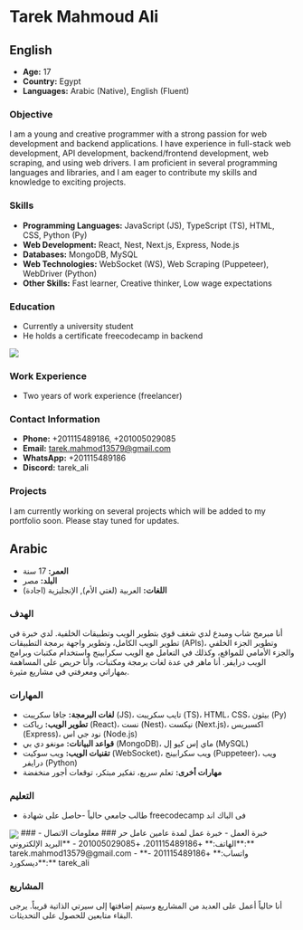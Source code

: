 # Tarek Mahmoud Ali

## English

- **Age:** 17
- **Country:** Egypt
- **Languages:** Arabic (Native), English (Fluent)

### Objective
I am a young and creative programmer with a strong passion for web development and backend applications. I have experience in full-stack web development, API development, backend/frontend development, web scraping, and using web drivers. I am proficient in several programming languages and libraries, and I am eager to contribute my skills and knowledge to exciting projects.

### Skills
- **Programming Languages:** JavaScript (JS), TypeScript (TS), HTML, CSS, Python (Py)
- **Web Development:** React, Nest, Next.js, Express, Node.js
- **Databases:** MongoDB, MySQL
- **Web Technologies:** WebSocket (WS), Web Scraping (Puppeteer), WebDriver (Python)
- **Other Skills:** Fast learner, Creative thinker, Low wage expectations
  
### Education
- Currently a university student
- He holds a certificate freecodecamp in backend
<img src="https://media.discordapp.net/attachments/855518791362412569/1149998062463361034/image.png?width=603&height=402" align="center"/>

### Work Experience
- Two years of work experience (freelancer)
### Contact Information
- **Phone:** +201115489186, +201005029085
- **Email:** tarek.mahmod13579@gmail.com
- **WhatsApp:** +201115489186
- **Discord:** tarek_ali

### Projects
I am currently working on several projects which will be added to my portfolio soon. Please stay tuned for updates.

## Arabic

- **العمر:** 17 سنة
- **البلد:** مصر
- **اللغات:** العربية (لغتي الأم), الإنجليزية (اجادة)

### الهدف
أنا مبرمج شاب ومبدع لدي شغف قوي بتطوير الويب وتطبيقات الخلفية. لدي خبرة في تطوير الويب الكامل، وتطوير واجهة برمجة التطبيقات (APIs)، وتطوير الجزء الخلفي والجزء الأمامي للمواقع، وكذلك في التعامل مع الويب سكرابينج واستخدام مكتبات وبرامج الويب درايفر. أنا ماهر في عدة لغات برمجة ومكتبات، وأنا حريص على المساهمة بمهاراتي ومعرفتي في مشاريع مثيرة.

### المهارات
- **لغات البرمجة:** جافا سكريبت (JS)، تايب سكريبت (TS)، HTML، CSS، بيثون (Py)
- **تطوير الويب:** رياكت (React)، نست (Nest)، نيكست (Next.js)، اكسبريس (Express)، نود جي اس (Node.js)
- **قواعد البيانات:** مونغو دي بي (MongoDB)، ماي إس كيو إل (MySQL)
- **تقنيات الويب:** ويب سوكيت (WebSocket)، ويب سكرابينج (Puppeteer)، ويب درايفر (Python)
- **مهارات أخرى:** تعلم سريع، تفكير مبتكر، توقعات أجور منخفضة
### التعليم
- طالب جامعي حالياً 
-حاصل على شهادة freecodecamp فى الباك اند
<img src="https://media.discordapp.net/attachments/855518791362412569/1149998062463361034/image.png?width=603&height=402" align="center"/>
### خبرة العمل
- خبرة عمل لمدة عامين عامل حر
### معلومات الاتصال
- **الهاتف:** +201115489186، +201005029085
- **البريد الإلكتروني:** tarek.mahmod13579@gmail.com
- **واتساب:** +201115489186
- **ديسكورد:** tarek_ali

### المشاريع
أنا حالياً أعمل على العديد من المشاريع وسيتم إضافتها إلى سيرتي الذاتية قريباً. يرجى البقاء متابعين للحصول على التحديثات.
